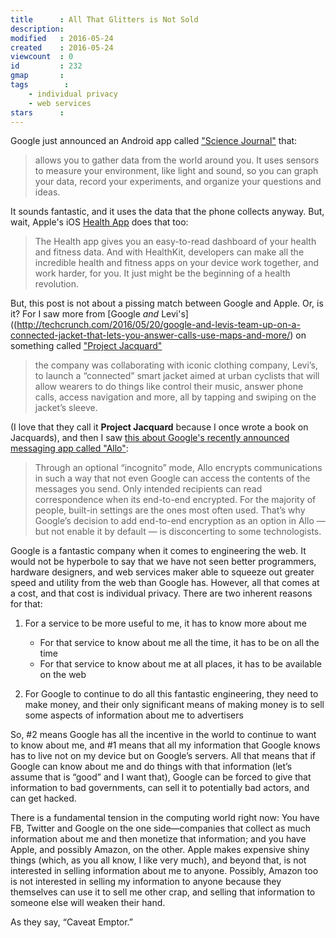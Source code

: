 ```yaml
---
title      : All That Glitters is Not Sold
description: 
modified   : 2016-05-24
created    : 2016-05-24
viewcount  : 0
id         : 232
gmap       : 
tags        :
    - individual privacy
    - web services
stars      : 
---
```


Google just announced an Android app called ["Science Journal"](https://makingscience.withgoogle.com/science-journal) that:

> allows you to gather data from the world around you. It uses sensors to measure your environment, like light and sound, so you can graph your data, record your experiments, and organize your questions and ideas.

It sounds fantastic, and it uses the data that the phone collects anyway. But, wait, Apple's iOS [Health App](https://www.apple.com/ios/health/) does that too:

> The Health app gives you an easy-to-read dashboard of your health and fitness data. And with HealthKit, developers can make all the incredible health and fitness apps on your device work together, and work harder, for you. It just might be the beginning of a health revolution.

But, this post is not about a pissing match between Google and Apple. Or, is it? For I saw more from [Google *and* Levi's]((http://techcrunch.com/2016/05/20/google-and-levis-team-up-on-a-connected-jacket-that-lets-you-answer-calls-use-maps-and-more/) on something called ["Project Jacquard"](https://atap.google.com/jacquard/)

> the company was collaborating with iconic clothing company, Levi’s, to launch a “connected” smart jacket aimed at urban cyclists that will allow wearers to do things like control their music, answer phone calls, access navigation and more, all by tapping and swiping on the jacket’s sleeve.

(I love that they call it **Project Jacquard** because I once wrote a book on Jacquards), and then I saw [this about Google's recently announced messaging app called "Allo"](https://www.buzzfeed.com/hamzashaban/why-googles-encryption-choices-matter):

> Through an optional “incognito” mode, Allo encrypts communications in such a way that not even Google can access the contents of the messages you send. Only intended recipients can read correspondence when its end-to-end encrypted. For the majority of people, built-in settings are the ones most often used. That’s why Google’s decision to add end-to-end encryption as an option in Allo — but not enable it by default — is disconcerting to some technologists.

Google is a fantastic company when it comes to engineering the web. It would not be hyperbole to say that we have not seen better programmers, hardware designers, and web services maker able to squeeze out greater speed and utility from the web than Google has. However, all that comes at a cost, and that cost is individual privacy. There are two inherent reasons for that:

1. For a service to be more useful to me, it has to know more about me

    - For that service to know about me all the time, it has to be on all the time
    - For that service to know about me at all places, it has to be available on the web

2. For Google to continue to do all this fantastic engineering, they need to make money, and their only significant means of making money is to sell some aspects of information about me to advertisers

So, #2 means Google has all the incentive in the world to continue to want to know about me, and #1 means that all my information that Google knows has to live not on my device but on Google’s servers. All that means that if Google can know about me and do things with that information (let’s assume that is “good” and I want that), Google can be forced to give that information to bad governments, can sell it to potentially bad actors, and can get hacked.

There is a fundamental tension in the computing world right now: You have FB, Twitter and Google on the one side—companies that collect as much information about me and then monetize that information; and you have Apple, and possibly Amazon, on the other. Apple makes expensive shiny things (which, as you all know, I like very much), and beyond that, is not interested in selling information about me to anyone. Possibly, Amazon too is not interested in selling my information to anyone because they themselves can use it to sell me other crap, and selling that information to someone else will weaken their hand.

As they say, “Caveat Emptor.”
